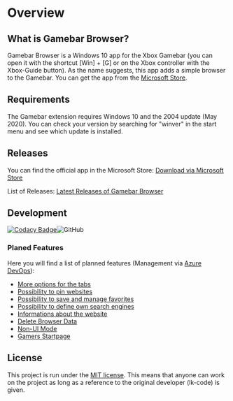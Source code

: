 # Overview

## What is Gamebar Browser?
Gamebar Browser is a Windows 10 app for the Xbox Gamebar (you can open it with the shortcut [Win] + [G] or on the Xbox controller with the Xbox-Guide button). As the name suggests, this app adds a simple browser to the Gamebar. You can get the app from the [Microsoft Store]([https://www.microsoft.com/store/productId/9P7X6CTWMSLG).

## Requirements
The Gamebar extension requires Windows 10 and the 2004 update (May 2020). You can check your version by searching for "winver" in the start menu and see which update is installed.

## Releases
You can find the official app in the Microsoft Store: [Download via Microsoft Store](https://www.microsoft.com/store/productId/9P7X6CTWMSLG)

List of Releases:
[Latest Releases of Gamebar Browser](https://github.com/lk-code/gamebar-browser/blob/master/RELEASES.md) 

## Development

[![Codacy Badge](https://app.codacy.com/project/badge/Grade/d59c78baa4f24337b8dc7ac5a72aeda1)](https://www.codacy.com/manual/lk-code/gamebar-browser?utm_source=github.com&amp;utm_medium=referral&amp;utm_content=lk-code/gamebar-browser&amp;utm_campaign=Badge_Grade)![GitHub](https://img.shields.io/github/license/lk-code/gamebar-browser?style=flat-square)

### Planed Features
Here you will find a list of planned features (Management via [Azure DevOps](https://dev.azure.com/lk-code/gamebar-browser)):
* [More options for the tabs](https://dev.azure.com/lk-code/gamebar-browser/_workitems/edit/192/)
* [Possibility to pin websites](https://dev.azure.com/lk-code/gamebar-browser/_workitems/edit/193/)
* [Possibility to save and manage favorites](https://dev.azure.com/lk-code/gamebar-browser/_workitems/edit/194/)
* [Possibility to define own search engines](https://dev.azure.com/lk-code/gamebar-browser/_workitems/edit/196)
* [Informations about the website](https://dev.azure.com/lk-code/gamebar-browser/_workitems/edit/195/)
* [Delete Browser Data](https://dev.azure.com/lk-code/gamebar-browser/_workitems/edit/201/)
* [Non-UI Mode](https://dev.azure.com/lk-code/gamebar-browser/_workitems/edit/202/)
* [Gamers Startpage](https://dev.azure.com/lk-code/gamebar-browser/_workitems/edit/203)

## License
This project is run under the [MIT license](https://github.com/lk-code/gamebar-browser/blob/master/LICENSE.md). This means that anyone can work on the project as long as a reference to the original developer (lk-code) is given.
